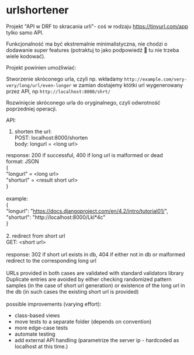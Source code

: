 # urlshortener
Projekt "API w DRF to skracania urli"- coś w rodzaju https://tinyurl.com/app tylko samo API.

Funkcjonalność ma być ekstremalnie minimalistyczna, nie chodzi o dodawanie super features (potraktuj to jako podpowiedź :slightly_smiling_face: tu nie trzeba wiele kodować).

Projekt powinien umożliwiać:

Stworzenie skróconego urla, czyli np. wkładamy `http://example.com/very-very/long/url/even-longer` w zamian dostajemy któtki url wygenerowany przez API, np `http://localhost:8000/shrt/`

Rozwinięcie skróconego urla do oryginalnego, czyli odwrotność poprzedniej operacji.


API:
1. shorten the url:\
POST: localhost:8000/shorten\
  body: longurl = \<long url\>

response: 200 if successful, 400 if long url is malformed or dead\
  format: JSON\
  {\
    "longurl" = \<long url\>\
    "shorturl" = \<result short url\>\
  }\
  \
  example:\
  {\
    "longurl": "https://docs.djangoproject.com/en/4.2/intro/tutorial01/", \
    "shorturl": "http://localhost:8000/Lkl*4c" \
  }\
  \
2. redirect from short url\
GET: \<short url\>\
 \
response: 302 if short url exists in db, 404 if either not in db or malformed\
  redirect to the corresponding long url\
  \
URLs provided in both cases are validated with standard validators library\
Duplicate entries are avoided by either checking randomized pattern samples (in the case of short url generation) or existence of the long url in the db (in such cases the existing short url is provided)\
\
possible improvements (varying effort):
  * class-based views
  * move tests to a separate folder (depends on convention)
  * more edge-case tests
  * automate testing
  * add external API handling (parametrize the server ip - hardcoded as localhost at this time.)
  
